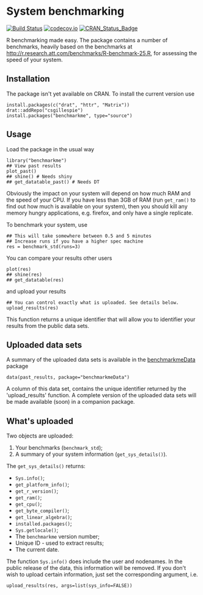 # System benchmarking 

[![Build Status](https://travis-ci.org/csgillespie/benchmarkme.svg?branch=master)](https://travis-ci.org/csgillespie/benchmarkme)
[![codecov.io](https://codecov.io/github/csgillespie/benchmarkme/coverage.svg?branch=master)](https://codecov.io/github/csgillespie/benchmarkme?branch=master)
[![CRAN_Status_Badge](http://www.r-pkg.org/badges/version/benchmarkme)](http://cran.r-project.org/package=benchmarkme)

R benchmarking made easy. The package contains a number of benchmarks, heavily based on the benchmarks at http://r.research.att.com/benchmarks/R-benchmark-25.R, for assessing 
the speed of your system. 

## Installation

The package isn't yet available on CRAN. To install the current version use

```
install.packages(c("drat", "httr", "Matrix"))
drat::addRepo("csgillespie")
install.packages("benchmarkme", type="source")
```

## Usage

Load the package in the usual way

```
library("benchmarkme")
## View past results
plot_past()
## shine() # Needs shiny
## get_datatable_past() # Needs DT

```

Obviously the impact on your system will depend on how much RAM and the speed of your CPU. 
If you have less than 3GB of RAM (run `get_ram()` to find out how much is available on your system), 
then you should kill any memory hungry applications, e.g. firefox, and only have a single replicate.

To benchmark your system, use

```
## This will take somewhere between 0.5 and 5 minutes
## Increase runs if you have a higher spec machine
res = benchmark_std(runs=3)
```

You can compare your results other users

```
plot(res)
## shine(res)
## get_datatable(res)
```

and upload your results

```
## You can control exactly what is uploaded. See details below.
upload_results(res)
```

This function returns a unique identifier that will allow you to identifier your
results from the public data sets.




## Uploaded data sets

A summary of the uploaded data sets is available in the [benchmarkmeData](https://github.com/csgillespie/benchmarkme-data) package
```
data(past_results, package="benchmarkmeData")
```

A column of this data set, contains the unique identifier returned by the 
'upload_results' function. A complete version of the uploaded data sets will be
made available (soon) in a companion package.

## What's uploaded

Two objects are uploaded:

1. Your benchmarks (`benchmark_std`);
1. A summary of your system information (`get_sys_details()`).

The `get_sys_details()` returns:

  * `Sys.info()`;
  * `get_platform_info()`;
  * `get_r_version()`;
  * `get_ram()`;
  * `get_cpu()`;
  * `get_byte_compiler()`;
  * `get_linear_algebra()`;
  * `installed.packages()`;
  * `Sys.getlocale()`;
  * The `benchmarkme` version number;
  * Unique ID - used to extract results;
  * The current date.

The function `Sys.info()` does include the user and nodenames. In the public release of the data, this information will be removed. If you don't wish to upload certain information, just set the corresponding argument, i.e.

```
upload_results(res, args=list(sys_info=FALSE))
```




